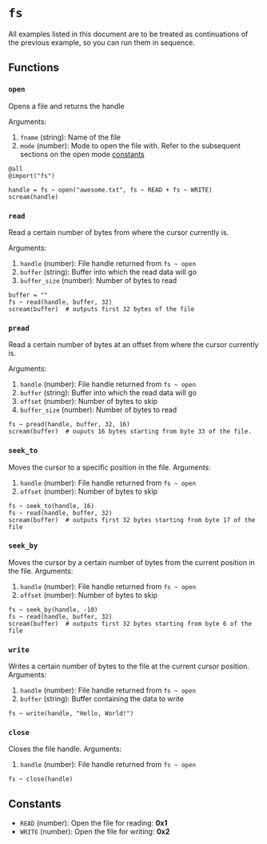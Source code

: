 # `fs`
All examples listed in this document are to be treated as continuations of the previous example, so you can run them in sequence.

## Functions

### `open`
Opens a file and returns the handle

Arguments:
1. `fname` (string): Name of the file
2. `mode` (number): Mode to open the file with. Refer to the subsequent sections on the open mode [constants](#heading-constants)

```intox
@all
@import("fs")

handle = fs ~ open("awesome.txt", fs ~ READ + fs ~ WRITE)
scream(handle)
```

### `read`
Read a certain number of bytes from where the cursor currently is.

Arguments:
1. `handle` (number): File handle returned from `fs ~ open`
2. `buffer` (string): Buffer into which the read data will go
3. `buffer_size` (number): Number of bytes to read

```intox
buffer = ""
fs ~ read(handle, buffer, 32)
scream(buffer)  # outputs first 32 bytes of the file
```

### `pread`
Read a certain number of bytes at an offset from where the cursor currently is.

Arguments:
1. `handle` (number): File handle returned from `fs ~ open`
2. `buffer` (string): Buffer into which the read data will go
3. `offset` (number): Number of bytes to skip
4. `buffer_size` (number): Number of bytes to read

```intox
fs ~ pread(handle, buffer, 32, 16)
scream(buffer)  # ouputs 16 bytes starting from byte 33 of the file.
```

### `seek_to`
Moves the cursor to a specific position in the file.
Arguments:
1. `handle` (number): File handle returned from `fs ~ open`
2. `offset` (number): Number of bytes to skip

```intox
fs ~ seek_to(handle, 16)
fs ~ read(handle, buffer, 32)
scream(buffer)  # outputs first 32 bytes starting from byte 17 of the file
```

### `seek_by`
Moves the cursor by a certain number of bytes from the current position in the file.
Arguments:
1. `handle` (number): File handle returned from `fs ~ open`
2. `offset` (number): Number of bytes to skip

```intox
fs ~ seek_by(handle, -10)
fs ~ read(handle, buffer, 32)
scream(buffer)  # outputs first 32 bytes starting from byte 6 of the file
```

### `write`
Writes a certain number of bytes to the file at the current cursor position.
Arguments:
1. `handle` (number): File handle returned from `fs ~ open`
2. `buffer` (string): Buffer containing the data to write

```intox
fs ~ write(handle, "Hello, World!")
```

### `close`
Closes the file handle.
Arguments:
1. `handle` (number): File handle returned from `fs ~ open`

```intox
fs ~ close(handle)
```


## Constants

- `READ` (number): Open the file for reading: **0x1**
- `WRITE` (number): Open the file for writing: **0x2**
